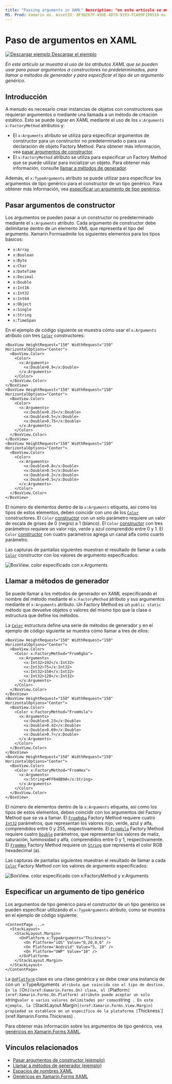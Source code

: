 ```yaml
---
title: "Passing arguments in XAML" Description: "en este artículo se muestra el uso de los atributos XAML que se pueden usar para pasar argumentos a constructores no predeterminados, para llamar a métodos de generador y para especificar el tipo de un argumento genérico".
MS. Prod: Xamarin ms. AssetID: 8F3B267F-499E-4D79-9193-FCA99F199519 ms. Technology: Xamarin-Forms Author: davidbritch ms. Author: dabritch ms. Date: 10/25/2016 no-LOC: [ Xamarin.Forms , Xamarin.Essentials ]
---
```


# <a name="passing-arguments-in-xaml"></a>Paso de argumentos en XAML

[![Descargar ejemplo](~/media/shared/download.png) Descargar el ejemplo](https://docs.microsoft.com/samples/xamarin/xamarin-forms-samples/xaml-passingconstructorarguments)

_En este artículo se muestra el uso de los atributos XAML que se pueden usar para pasar argumentos a constructores no predeterminados, para llamar a métodos de generador y para especificar el tipo de un argumento genérico._

## <a name="overview"></a>Introducción

A menudo es necesario crear instancias de objetos con constructores que requieran argumentos o mediante una llamada a un método de creación estático. Esto se puede lograr en XAML mediante el uso de los `x:Arguments` `x:FactoryMethod` atributos y:

- El `x:Arguments` atributo se utiliza para especificar argumentos de constructor para un constructor no predeterminado o para una declaración de objeto Factory Method. Para obtener más información, vea [pasar argumentos de constructor](#passing-constructor-arguments).
- El `x:FactoryMethod` atributo se utiliza para especificar un Factory Method que se puede utilizar para inicializar un objeto. Para obtener más información, consulte [llamar a métodos de generador](#calling-factory-methods).

Además, el `x:TypeArguments` atributo se puede utilizar para especificar los argumentos de tipo genérico para el constructor de un tipo genérico. Para obtener más información, vea [especificar un argumento de tipo genérico](#specifying-a-generic-type-argument).

## <a name="passing-constructor-arguments"></a>Pasar argumentos de constructor

Los argumentos se pueden pasar a un constructor no predeterminado mediante el `x:Arguments` atributo. Cada argumento de constructor debe delimitarse dentro de un elemento XML que representa el tipo del argumento. Xamarin.Formsadmite los siguientes elementos para los tipos básicos:

- `x:Array`
- `x:Boolean`
- `x:Byte`
- `x:Char`
- `x:DateTime`
- `x:Decimal`
- `x:Double`
- `x:Int16`
- `x:Int32`
- `x:Int64`
- `x:Object`
- `x:Single`
- `x:String`
- `x:TimeSpan`

En el ejemplo de código siguiente se muestra cómo usar el `x:Arguments` atributo con tres [`Color`](xref:Xamarin.Forms.Color) constructores:

```xaml
<BoxView HeightRequest="150" WidthRequest="150" HorizontalOptions="Center">
  <BoxView.Color>
    <Color>
      <x:Arguments>
        <x:Double>0.9</x:Double>
      </x:Arguments>
    </Color>
  </BoxView.Color>
</BoxView>
<BoxView HeightRequest="150" WidthRequest="150" HorizontalOptions="Center">
  <BoxView.Color>
    <Color>
      <x:Arguments>
        <x:Double>0.25</x:Double>
        <x:Double>0.5</x:Double>
        <x:Double>0.75</x:Double>
      </x:Arguments>
    </Color>
  </BoxView.Color>
</BoxView>
<BoxView HeightRequest="150" WidthRequest="150" HorizontalOptions="Center">
  <BoxView.Color>
    <Color>
      <x:Arguments>
        <x:Double>0.8</x:Double>
        <x:Double>0.5</x:Double>
        <x:Double>0.2</x:Double>
        <x:Double>0.5</x:Double>
      </x:Arguments>
    </Color>
  </BoxView.Color>
</BoxView>
```

El número de elementos dentro de la `x:Arguments` etiqueta, así como los tipos de estos elementos, deben coincidir con uno de los [`Color`](xref:Xamarin.Forms.Color) constructores. El `Color` [constructor](xref:Xamarin.Forms.Color.%23ctor(System.Double)) con un solo parámetro requiere un valor de escala de grises de 0 (negro) a 1 (blanco). El `Color` [constructor](xref:Xamarin.Forms.Color.%23ctor(System.Double,System.Double,System.Double)) con tres parámetros requiere un valor rojo, verde y azul comprendido entre 0 y 1. El `Color` [constructor](xref:Xamarin.Forms.Color.%23ctor(System.Double,System.Double,System.Double,System.Double)) con cuatro parámetros agrega un canal alfa como cuarto parámetro.

Las capturas de pantallas siguientes muestran el resultado de llamar a cada [`Color`](xref:Xamarin.Forms.Color) constructor con los valores de argumento especificados:

![BoxView. color especificado con x:Arguments](passing-arguments-images/passing-arguments.png)

## <a name="calling-factory-methods"></a>Llamar a métodos de generador

Se puede llamar a los métodos de generador en XAML especificando el nombre del método mediante el `x:FactoryMethod` atributo y sus argumentos mediante el `x:Arguments` atributo. Un Factory Method es un `public static` método que devuelve objetos o valores del mismo tipo que la clase o estructura que define los métodos.

La [`Color`](xref:Xamarin.Forms.Color) estructura define una serie de métodos de generador y en el ejemplo de código siguiente se muestra cómo llamar a tres de ellos:

```xaml
<BoxView HeightRequest="150" WidthRequest="150" HorizontalOptions="Center">
  <BoxView.Color>
    <Color x:FactoryMethod="FromRgba">
      <x:Arguments>
        <x:Int32>192</x:Int32>
        <x:Int32>75</x:Int32>
        <x:Int32>150</x:Int32>                        
        <x:Int32>128</x:Int32>
      </x:Arguments>
    </Color>
  </BoxView.Color>
</BoxView>
<BoxView HeightRequest="150" WidthRequest="150" HorizontalOptions="Center">
  <BoxView.Color>
    <Color x:FactoryMethod="FromHsla">
      <x:Arguments>
        <x:Double>0.23</x:Double>
        <x:Double>0.42</x:Double>
        <x:Double>0.69</x:Double>
        <x:Double>0.7</x:Double>
      </x:Arguments>
    </Color>
  </BoxView.Color>
</BoxView>
<BoxView HeightRequest="150" WidthRequest="150" HorizontalOptions="Center">
  <BoxView.Color>
    <Color x:FactoryMethod="FromHex">
      <x:Arguments>
        <x:String>#FF048B9A</x:String>
      </x:Arguments>
    </Color>
  </BoxView.Color>
</BoxView>
```

El número de elementos dentro de la `x:Arguments` etiqueta, así como los tipos de estos elementos, deben coincidir con los argumentos del Factory Method que se va a llamar. El [`FromRgba`](xref:Xamarin.Forms.Color.FromRgba(System.Int32,System.Int32,System.Int32,System.Int32)) Factory Method requiere cuatro [`Int32`](https://docs.microsoft.com/dotnet/api/system.int32) parámetros, que representan los valores rojo, verde, azul y alfa, comprendidos entre 0 y 255, respectivamente. El [`FromHsla`](xref:Xamarin.Forms.Color.FromHsla(System.Double,System.Double,System.Double,System.Double)) Factory Method requiere cuatro [`Double`](https://docs.microsoft.com/dotnet/api/system.double) parámetros, que representan los valores de matiz, saturación, luminosidad y alfa, comprendidos entre 0 y 1, respectivamente. El [`FromHex`](xref:Xamarin.Forms.Color.FromHex(System.String)) Factory Method requiere un [`String`](https://docs.microsoft.com/dotnet/api/system.string) que representa el color RGB hexadecimal (a).

Las capturas de pantallas siguientes muestran el resultado de llamar a cada [`Color`](xref:Xamarin.Forms.Color) Factory Method con los valores de argumento especificados:

![BoxView. color especificado con x:FactoryMethod y x:Arguments](passing-arguments-images/factory-methods.png)

## <a name="specifying-a-generic-type-argument"></a>Especificar un argumento de tipo genérico

Los argumentos de tipo genérico para el constructor de un tipo genérico se pueden especificar utilizando el `x:TypeArguments` atributo, como se muestra en el ejemplo de código siguiente:

```xaml
<ContentPage ...>
  <StackLayout>
    <StackLayout.Margin>
      <OnPlatform x:TypeArguments="Thickness">
        <On Platform="iOS" Value="0,20,0,0" />
        <On Platform="Android" Value="5, 10" />
        <On Platform="UWP" Value="10" />
      </OnPlatform>
    </StackLayout.Margin>
  </StackLayout>
</ContentPage>
```

La [`OnPlatform`](xref:Xamarin.Forms.OnPlatform`1) clase es una clase genérica y se debe crear una instancia de con un `x:TypeArguments` atributo que coincida con el tipo de destino. En la [`On`](xref:Xamarin.Forms.On) clase, el [`Platform`](xref:Xamarin.Forms.On.Platform) atributo puede aceptar un solo `string` valor o varios valores delimitados por comas `string` . En este ejemplo, la [`StackLayout.Margin`](xref:Xamarin.Forms.View.Margin) propiedad se establece en un específico de la plataforma [`Thickness`](xref:Xamarin.Forms.Thickness) .

Para obtener más información sobre los argumentos de tipo genérico, vea [genéricos en Xamarin.Forms XAML](generics.md).

## <a name="related-links"></a>Vínculos relacionados

- [Pasar argumentos de constructor (ejemplo)](https://docs.microsoft.com/samples/xamarin/xamarin-forms-samples/xaml-passingconstructorarguments)
- [Llamar a métodos de generador (ejemplo)](https://docs.microsoft.com/samples/xamarin/xamarin-forms-samples/xaml-callingfactorymethods)
- [Espacios de nombres XAML](~/xamarin-forms/xaml/namespaces.md)
- [Genéricos en Xamarin.Forms XAML](generics.md)
